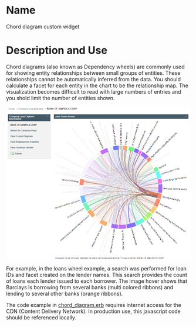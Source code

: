 # Name

Chord diagram custom widget

# Description and Use

Chord diagrams (also known as Dependency wheels) are commonly used for
showing entity relationships between small groups of entities. These
relationships cannot be automatically inferred from the data. You
should calculate a facet for each entity in the chart to be the
relationship map. The visualization becomes difficult to read with large
numbers of entries and you shold limit the number of entities shown.

![Chord Diagram Example](Chord-diagram.png)

For example, in the loans wheel example, a search was performed for
loan IDs and facet created on the lender names.  This search provides
the count of loans each lender issued to each borrower.  The image hover
shows that Barclays is borrowing from several banks
(multi colored ribbons) and lending to several other banks (orange ribbons).

The code example in [chord_diagram.erb](chord_diagram.erb) requires internet access for the CDN (Content
Delivery Network). In production use, this javascript code should be
referenced locally.
